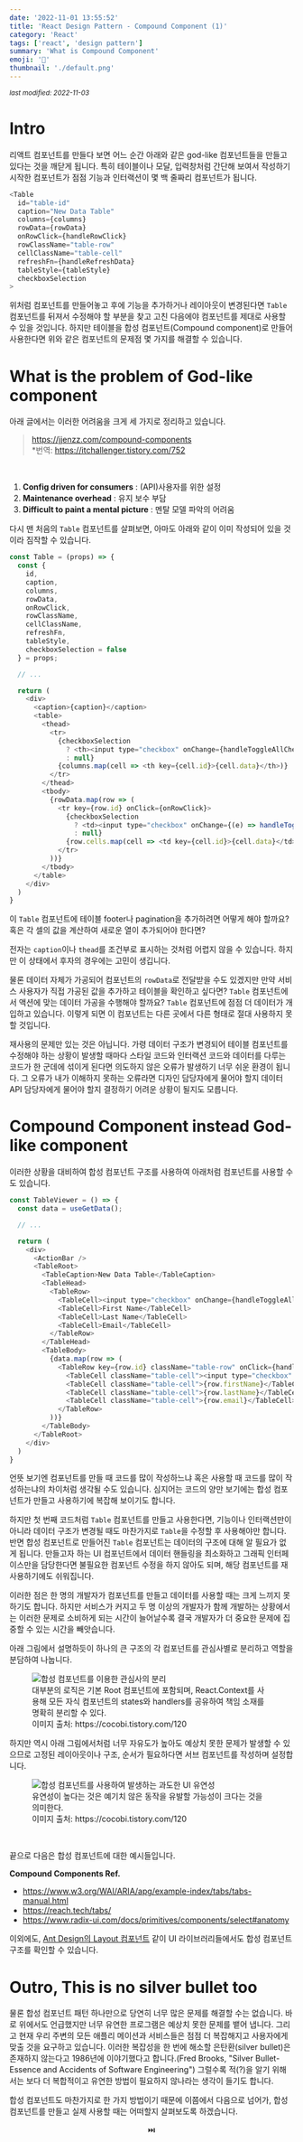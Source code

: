 ```yaml
---
date: '2022-11-01 13:55:52'
title: 'React Design Pattern - Compound Component (1)'
category: 'React'
tags: ['react', 'design pattern']
summary: 'What is Compound Component'
emoji: '🧩'
thumbnail: './default.png'
---
```


<small><em>last modified: 2022-11-03</em></small>

# Intro

리액트 컴포넌트를 만들다 보면 어느 순간 아래와 같은 god-like 컴포넌트들을 만들고 있다는 것을 깨닫게 됩니다.
특히 테이블이나 모달, 입력창처럼 간단해 보여서 작성하기 시작한 컴포넌트가 점점 기능과 인터랙션이 몇 백 줄짜리 컴포넌트가 됩니다.
```js
<Table
  id="table-id"
  caption="New Data Table"
  columns={columns}
  rowData={rowData}
  onRowClick={handleRowClick}
  rowClassName="table-row"
  cellClassName="table-cell"
  refreshFn={handleRefreshData}
  tableStyle={tableStyle}
  checkboxSelection
>
```

위처럼 컴포넌트를 만들어놓고 후에 기능을 추가하거나 레이아웃이 변경된다면 `Table` 컴포넌트를 뒤져서 수정해야 할 부분을 찾고 고친 다음에야 컴포넌트를 제대로 사용할 수 있을 것입니다.
하지만 테이블을 합성 컴포넌트(Compound component)로 만들어 사용한다면 위와 같은 컴포넌트의 문제점 몇 가지를 해결할 수 있습니다.


# What is the problem of God-like component

아래 글에서는 이러한 어려움을 크게 세 가지로 정리하고 있습니다.
> https://jjenzz.com/compound-components   
> *번역: https://itchallenger.tistory.com/752

<br />

1. **Config driven for consumers** : (API)사용자를 위한 설정
2. **Maintenance overhead** : 유지 보수 부담
3. **Difficult to paint a mental picture** : 멘탈 모델 파악의 어려움


다시 맨 처음의 `Table` 컴포넌트를 살펴보면, 아마도 아래와 같이 이미 작성되어 있을 것이라 짐작할 수 있습니다.
```js
const Table = (props) => {
  const { 
    id,
    caption,
    columns,
    rowData,
    onRowClick,
    rowClassName,
    cellClassName,
    refreshFn,
    tableStyle,
    checkboxSelection = false
  } = props;

  // ...

  return (
    <div>
      <caption>{caption}</caption>
      <table>
        <thead>
          <tr>
            {checkboxSelection 
              ? <th><input type="checkbox" onChange={handleToggleAllCheckbox} aria-label="toggle all" /></th> 
              : null}
            {columns.map(cell => <th key={cell.id}>{cell.data}</th>)}
          </tr>
        </thead>
        <tbody>
          {rowData.map(row => (
            <tr key={row.id} onClick={onRowClick}>
              {checkboxSelection 
                ? <td><input type="checkbox" onChange={(e) => handleToggleCheckbox(e)} aria-label="toggle" /></td> 
                : null}
              {row.cells.map(cell => <td key={cell.id}>{cell.data}</td>)}
            </tr>
          ))}
        </tbody>
      </table>
    </div>
  )
}
```

이 `Table` 컴포넌트에 테이블 footer나 pagination을 추가하려면 어떻게 해야 할까요? 혹은 각 셀의 값을 계산하여 새로운 열이 추가되어야 한다면?

전자는 `caption`이나 `thead`를 조건부로 표시하는 것처럼 어렵지 않을 수 있습니다. 하지만 이 상태에서 후자의 경우에는 고민이 생깁니다.

물론 데이터 자체가 가공되어 컴포넌트의 `rowData`로 전달받을 수도 있겠지만 만약 서비스 사용자가 직접 가공된 값을 추가하고 테이블을 확인하고 싶다면? `Table` 컴포넌트에서 액션에 맞는 데이터 가공을 수행해야 할까요? `Table` 컴포넌트에 점점 더 데이터가 개입하고 있습니다. 이렇게 되면 이 컴포넌트는 다른 곳에서 다른 형태로 절대 사용하지 못할 것입니다.

재사용의 문제만 있는 것은 아닙니다. 가령 데이터 구조가 변경되어 테이블 컴포넌트를 수정해야 하는 상황이 발생할 때마다 스타일 코드와 인터랙션 코드와 데이터를 다루는 코드가 한 군데에 섞이게 된다면 의도하지 않은 오류가 발생하기 너무 쉬운 환경이 됩니다. 그 오류가 내가 이해하지 못하는 오류라면 디자인 담당자에게 물어야 할지 데이터 API 담당자에게 물어야 할지 결정하기 어려운 상황이 될지도 모릅니다.


# **Compound Component** instead God-like component

이러한 상황을 대비하여 합성 컴포넌트 구조를 사용하여 아래처럼 컴포넌트를 사용할 수도 있습니다.

```js
const TableViewer = () => {
  const data = useGetData();

  // ...

  return (
    <div>
      <ActionBar />
      <TableRoot>
        <TableCaption>New Data Table</TableCaption>
        <TableHead>
          <TableRow>
            <TableCell><input type="checkbox" onChange={handleToggleAllCheckbox} aria-label="toggle all" /></TableCell>
            <TableCell>First Name</TableCell>
            <TableCell>Last Name</TableCell>
            <TableCell>Email</TableCell>
          </TableRow>
        </TableHead>
        <TableBody>
          {data.map(row => (
            <TableRow key={row.id} className="table-row" onClick={handleRowClick}>
              <TableCell className="table-cell"><input type="checkbox" onChange={handleToggleAllCheckbox} aria-label="toggle all" /></TableCell>
              <TableCell className="table-cell">{row.firstName}</TableCell>
              <TableCell className="table-cell">{row.lastName}</TableCell>
              <TableCell className="table-cell">{row.email}</TableCell>
            </TableRow>
          ))}
        </TableBody>
      </TableRoot>
    </div>
  )
}
```

언뜻 보기엔 컴포넌트를 만들 때 코드를 많이 작성하느냐 혹은 사용할 때 코드를 많이 작성하는냐의 차이처럼 생각될 수도 있습니다. 심지어는 코드의 양만 보기에는 합성 컴포넌트가 만들고 사용하기에 복잡해 보이기도 합니다.

하지만 첫 번째 코드처럼 `Table` 컴포넌트를 만들고 사용한다면, 기능이나 인터랙션만이 아니라 데이터 구조가 변경될 때도 마찬가지로 `Table`을 수정할 후 사용해야만 합니다. 반면 합성 컴포넌트로 만들어진 `Table` 컴포넌트는 데이터의 구조에 대해 알 필요가 없게 됩니다. 만들고자 하는 UI 컴포넌트에서 데이터 핸들링을 최소화하고 그래픽 인터페이스만을 담당한다면 불필요한 컴포넌트 수정을 하지 않아도 되며, 해당 컴포넌트를 재사용하기에도 쉬워집니다. 

이러한 점은 한 명의 개발자가 컴포넌트를 만들고 데이터를 사용할 때는 크게 느끼지 못하기도 합니다. 하지만 서비스가 커지고 두 명 이상의 개발자가 함께 개발하는 상황에서는 이러한 문제로 소비하게 되는 시간이 늘어날수록 결국 개발자가 더 중요한 문제에 집중할 수 있는 시간을 빼앗습니다.

아래 그림에서 설명하듯이 하나의 큰 구조의 각 컴포넌트를 관심사별로 분리하고 역할을 분담하여 나눕니다.
<figure>
  <img src="https://img1.daumcdn.net/thumb/R1280x0/?scode=mtistory2&fname=https%3A%2F%2Fk.kakaocdn.net%2Fdn%2FY8oEa%2FbtrseQcYF2P%2FTk6r938XievtUGe6jpjTc0%2Fimg.png" alt="합성 컴포넌트를 이용한 관심사의 분리" />
  <figcaption>대부분의 로직은 기본 Root 컴포넌트에 포함되며, React.Context를 사용해 모든 자식 컴포넌트의 states와 handlers를 공유하여 책임 소재를 명확히 분리할 수 있다.<br />이미지 출처: https://cocobi.tistory.com/120</figcaption>
</figure>

하지만 역시 아래 그림에서처럼 너무 자유도가 높아도 예상치 못한 문제가 발생할 수 있으므로 고정된 레이아웃이나 구조, 순서가 필요하다면 서브 컴포넌트를 작성하며 설정합니다.
<figure>
  <img src="https://blog.kakaocdn.net/dn/bsGzm3/btrslWptc6h/GJRzOiaO6OcWi6MgZeFODK/img.png" alt="합성 컴포넌트를 사용하여 발생하는 과도한 UI 유연성" />
  <figcaption>유연성이 높다는 것은 예기치 않은 동작을 유발할 가능성이 크다는 것을 의미한다.<br />이미지 출처: https://cocobi.tistory.com/120</figcaption>
</figure>


<br />

끝으로 다음은 합성 컴포넌트에 대한 예시들입니다.

**Compound Components Ref.**
- https://www.w3.org/WAI/ARIA/apg/example-index/tabs/tabs-manual.html
- https://reach.tech/tabs/
- https://www.radix-ui.com/docs/primitives/components/select#anatomy

이외에도, [Ant Design의 Layout 컴포넌트](https://ant.design/components/layout/) 같이 UI 라이브러리들에서도 합성 컴포넌트 구조를 확인할 수 있습니다.


# Outro, This is no silver bullet too

물론 합성 컴포넌트 패턴 하나만으로 당연히 너무 많은 문제를 해결할 수는 없습니다. 바로 위에서도 언급했지만 너무 유연한 프로그램은 예상치 못한 문제를 뱉어 냅니다. 그리고 현재 우리 주변의 모든 애플리 메이션과 서비스들은 점점 더 복잡해지고 사용자에게 맞출 것을 요구하고 있습니다. 이러한 복잡성을 한 번에 해소할 은탄환(silver bullet)은 존재하지 않는다고 1986년에 이야기했다고 합니다.(Fred Brooks, "Silver Bullet-Essence and Accidents of Software Engineering") 그럴수록 적(?)을 알기 위해서는 보다 더 복합적이고 유연한 방법이 필요하지 않나라는 생각이 들기도 합니다.

합성 컴포넌트도 마찬가지로 한 가지 방법이기 때문에 이쯤에서 다음으로 넘어가, 합성 컴포넌트를 만들고 실제 사용할 때는 어떠할지 살펴보도록 하겠습니다.

<p align="center">⏭️</p>